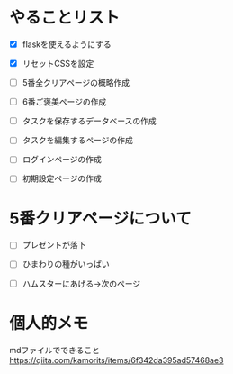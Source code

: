 # やることリスト
- [x] flaskを使えるようにする
- [x] リセットCSSを設定
- [ ] 5番全クリアページの概略作成
- [ ] 6番ご褒美ページの作成

- [ ] タスクを保存するデータベースの作成
- [ ] タスクを編集するページの作成
- [ ] ログインページの作成
- [ ] 初期設定ページの作成

# 5番クリアページについて
- [ ] プレゼントが落下
- [ ] ひまわりの種がいっぱい
- [ ] ハムスターにあげる→次のページ


# 個人的メモ
mdファイルでできること
https://qiita.com/kamorits/items/6f342da395ad57468ae3